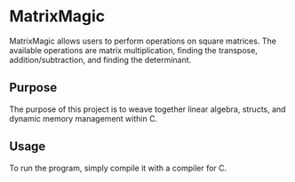 # MatrixMagic
MatrixMagic allows users to perform operations on square matrices. The available operations are matrix multiplication, finding the transpose, addition/subtraction, and finding the determinant.

## Purpose
The purpose of this project is to weave together linear algebra, structs, and dynamic memory management within C.

## Usage
To run the program, simply compile it with a compiler for C.